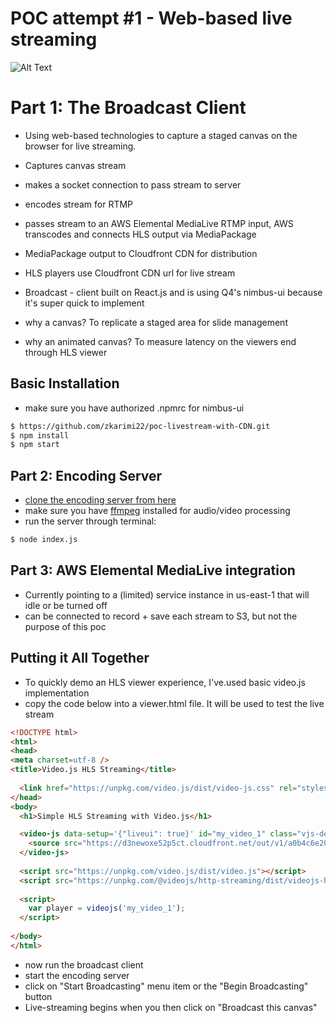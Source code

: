 # POC attempt #1 - Web-based live streaming


![Alt Text](https://previewpod.com/gifSample.gif)



# Part 1: The Broadcast Client
- Using web-based technologies to capture a staged canvas on the browser for live streaming. 
- Captures canvas stream
- makes a socket connection to pass stream to server
- encodes stream for RTMP
- passes stream to an AWS Elemental MediaLive RTMP input, AWS transcodes and connects HLS output via MediaPackage
- MediaPackage output to Cloudfront CDN for distribution
- HLS players use Cloudfront CDN url for live stream 


- Broadcast - client built on React.js and is using Q4's nimbus-ui because it's super quick to implement 
- why a canvas? To replicate a staged area for slide management 
- why an animated canvas? To measure latency on the viewers end through HLS viewer

## Basic Installation

- make sure you have authorized .npmrc for nimbus-ui

```sh
$ https://github.com/zkarimi22/poc-livestream-with-CDN.git
$ npm install
$ npm start
``` 

## Part 2: Encoding Server 

- [clone the encoding server from here](https://placeholder.com)
- make sure you have [ffmpeg](https://www.ffmpeg.org/download.html) installed for audio/video processing 
- run the server through terminal: 

```sh
$ node index.js 
```  

## Part 3: AWS Elemental MediaLive integration

- Currently pointing to a (limited) service instance in us-east-1 that will idle or be turned off 
- can be connected to record + save each stream to S3, but not the purpose of this poc



## Putting it All Together 

- To quickly demo an HLS viewer experience, I've.used basic video.js implementation
- copy the code below into a viewer.html file. It will be used to test the live stream 

```html
<!DOCTYPE html>
<html>
<head>
<meta charset=utf-8 />
<title>Video.js HLS Streaming</title>
  
  <link href="https://unpkg.com/video.js/dist/video-js.css" rel="stylesheet">
</head>
<body>
  <h1>Simple HLS Streaming with Video.js</h1>

  <video-js data-setup='{"liveui": true}' id="my_video_1" class="vjs-default-skin" controls preload="auto" width="640" height="268">
    <source src="https://d3newoxe52p5ct.cloudfront.net/out/v1/a0b4c6e201e0418699f173ca72e08924/index.m3u8" type="application/x-mpegURL">
  </video-js>
  
  <script src="https://unpkg.com/video.js/dist/video.js"></script>
  <script src="https://unpkg.com/@videojs/http-streaming/dist/videojs-http-streaming.js"></script>
  
  <script>
    var player = videojs('my_video_1');
  </script>
  
</body>
</html>
```





- now run the broadcast client 
- start the encoding server
- click on "Start Broadcasting" menu item or the "Begin Broadcasting" button
- Live-streaming begins when you then click on "Broadcast this canvas"

